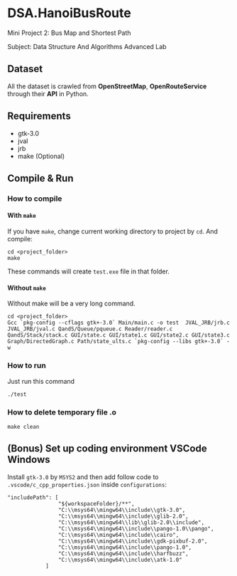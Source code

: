 # DSA.HanoiBusRoute
Mini Project 2: Bus Map and Shortest Path

Subject: Data Structure And Algorithms Advanced Lab

## Dataset
All the dataset is crawled from **OpenStreetMap**, **OpenRouteService** through their **API** in Python.

## Requirements
- gtk-3.0
- jval
- jrb
- make (Optional)

## Compile & Run

### How to compile

#### With `make`
If you have `make`, change current working directory to project by `cd`. And compile:
```shell
cd <project_folder>
make
```
These commands will create `test.exe` file in that folder.
#### Without `make`
Without make will be a very long command.
```shell
cd <project_folder>
Gcc `pkg-config --cflags gtk+-3.0` Main/main.c -o test  JVAL_JRB/jrb.c JVAL_JRB/jval.c QandS/Queue/pqueue.c Reader/reader.c QandS/Stack/stack.c GUI/state.c GUI/state1.c GUI/state2.c GUI/state3.c Graph/DirectedGraph.c Path/state_ults.c `pkg-config --libs gtk+-3.0` -w
```
### How to run
Just run this command
```shell
./test
```
### How to delete temporary file .o
```shell
make clean
```
## (**Bonus**) Set up coding environment VSCode Windows
Install `gtk-3.0` by `MSYS2` and then add follow code to `.vscode/c_cpp_properties.json` inside `configurations`:
```shell
"includePath": [
                "${workspaceFolder}/**",
                "C:\\msys64\\mingw64\\include\\gtk-3.0",
                "C:\\msys64\\mingw64\\include\\glib-2.0",
                "C:\\msys64\\mingw64\\lib\\glib-2.0\\include",
                "C:\\msys64\\mingw64\\include\\pango-1.0\\pango",
                "C:\\msys64\\mingw64\\include\\cairo",
                "C:\\msys64\\mingw64\\include\\gdk-pixbuf-2.0",
                "C:\\msys64\\mingw64\\include\\pango-1.0",
                "C:\\msys64\\mingw64\\include\\harfbuzz",
                "C:\\msys64\\mingw64\\include\\atk-1.0"
            ]
```

